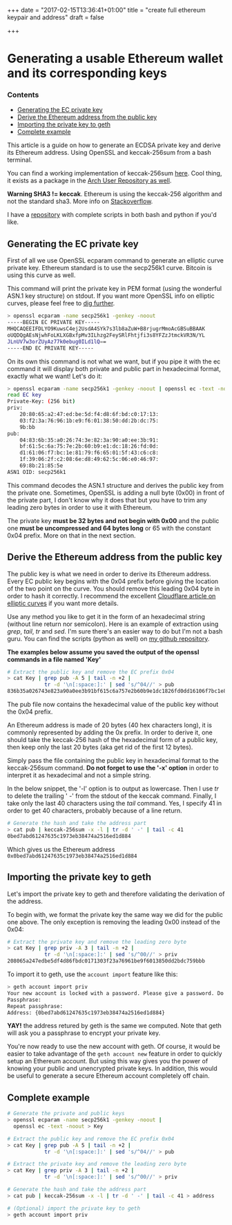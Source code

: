 +++
date = "2017-02-15T13:36:41+01:00"
title = "create full ethereum keypair and address"
draft = false

+++

# Generating a usable Ethereum wallet and its corresponding keys

### Contents
- [Generating the EC private key](blog/create-full-ethereum-keypair-and-address#generating-the-ec-private-key)
- [Derive the Ethereum address from the public key](blog/create-full-ethereum-keypair-and-address#derive-the-ethereum-address-from-the-public-key)
- [Importing the private key to geth](blog/create-full-ethereum-keypair-and-address#importing-the-private-key-to-geth)
- [Complete example](blog/create-full-ethereum-keypair-and-address#complete-example)

This article is a guide on how to generate an ECDSA private key and derive its Ethereum address. Using OpenSSL and keccak-256sum from a bash terminal.

You can find a working implementation of keccak-256sum [here](https://github.com/maandree/sha3sum). Cool thing, it exists as a package in the [Arch User Repository as well](https://aur.archlinux.org/packages/sha3sum/).

**Warning SHA3 != keccak**. Ethereum is using the keccak-256 algorithm and not the standard sha3. More info on [Stackoverflow](http://ethereum.stackexchange.com/questions/550/which-cryptographic-hash-function-does-ethereum-use).

I have a [repository](https://github.com/vkobel/ethereum-generate-wallet) with complete scripts in both bash and python if you'd like.

## Generating the EC private key
First of all we use OpenSSL ecparam command to generate an elliptic curve private key. Ethereum standard is to use the secp256k1 curve. Bitcoin is using this curve as well.

This command will print the private key in PEM format (using the wonderful ASN.1 key structure) on stdout. If you want more OpenSSL info on elliptic curves, please feel free to [dig further](https://wiki.openssl.org/index.php/Command_Line_Elliptic_Curve_Operations).

```bash
> openssl ecparam -name secp256k1 -genkey -noout
-----BEGIN EC PRIVATE KEY-----
MHQCAQEEIFDLYO9KuwsC4ej2UsdA4SYk7s3lb8aZuW+B8rjugrMmoAcGBSuBBAAK
oUQDQgAEsNjwhFoLKLXGBxfpMv3ILhzg2FeySRlFhtjfi3s8YFZzJtmckVR3N/YL
JLnUV7w3orZUyAz77k0ebug0ILd1lQ==
-----END EC PRIVATE KEY-----
```

On its own this command is not what we want, but if you pipe it with the ec command it will display both private and public part in hexadecimal format, exactly what we want! Let's do it:

```bash
> openssl ecparam -name secp256k1 -genkey -noout | openssl ec -text -noout
read EC key
Private-Key: (256 bit)
priv:
    20:80:65:a2:47:ed:be:5d:f4:d8:6f:bd:c0:17:13:
    03:f2:3a:76:96:1b:e9:f6:01:38:50:dd:2b:dc:75:
    9b:bb
pub:
    04:83:6b:35:a0:26:74:3e:82:3a:90:a0:ee:3b:91:
    bf:61:5c:6a:75:7e:2b:60:b9:e1:dc:18:26:fd:0d:
    d1:61:06:f7:bc:1e:81:79:f6:65:01:5f:43:c6:c8:
    1f:39:06:2f:c2:08:6e:d8:49:62:5c:06:e0:46:97:
    69:8b:21:85:5e
ASN1 OID: secp256k1
```

This command decodes the ASN.1 structure and derives the public key from the private one. Sometimes, OpenSSL is adding a null byte (0x00) in front of the private part, I don't know why it does that but you have to trim any leading zero bytes in order to use it with Ethereum. 

The private key **must be 32 bytes and not begin with 0x00** and the public one **must be uncompressed and 64 bytes long** or 65 with the constant 0x04 prefix. More on that in the next section. 

## Derive the Ethereum address from the public key

The public key is what we need in order to derive its Ethereum address. Every EC public key begins with the 0x04 prefix before giving the location of the two point on the curve. You should remove this leading 0x04 byte in order to hash it correctly. I recommend the excellent [Cloudflare article on elliptic curves](https://blog.cloudflare.com/a-relatively-easy-to-understand-primer-on-elliptic-curve-cryptography/) if you want more details.

Use any method you like to get it in the form of an hexadecimal string (without line return nor semicolon). Here is an example of extraction using *grep*, *tail*, *tr* and *sed*. I'm sure there's an easier way to do but I'm not a bash guru. You can find the scripts (python as well) on [my github repository](https://github.com/vkobel/ethereum-generate-wallet).

**The examples below assume you saved the output of the openssl commands in a file named 'Key'**

```bash
# Extract the public key and remove the EC prefix 0x04
> cat Key | grep pub -A 5 | tail -n +2 | 
            tr -d '\n[:space:]:' | sed 's/^04//' > pub
836b35a026743e823a90a0ee3b91bf615c6a757e2b60b9e1dc1826fd0dd16106f7bc1e8179f665015f43c6c81f39062fc2086ed849625c06e04697698b21855e
```
The pub file now contains the hexadecimal value of the public key without the 0x04 prefix.

An Ethereum address is made of 20 bytes (40 hex characters long), it is commonly represented by adding the 0x prefix. In order to derive it, one should take the keccak-256 hash of the hexadecimal form of a public key, then keep only the last 20 bytes (aka get rid of the first 12 bytes).

Simply pass the file containing the public key in hexadecimal format to the keccak-256sum command. **Do not forget to use the '-x' option** in order to interpret it as hexadecimal and not a simple string.

In the below snippet, the '-l' option is to output as lowercase. Then I use *tr* to delete the trailing ' -' from the stdout of the keccak command. Finally, I take only the last 40 characters using the *tail* command. Yes, I specify 41 in order to get 40 characters, probably because of a line return.

```bash
# Generate the hash and take the address part
> cat pub | keccak-256sum -x -l | tr -d ' -' | tail -c 41
0bed7abd61247635c1973eb38474a2516ed1d884
```
Which gives us the Ethereum address `0x0bed7abd61247635c1973eb38474a2516ed1d884`

## Importing the private key to geth

Let's import the private key to geth and therefore validating the derivation of the address.

To begin with, we format the private key the same way we did for the public one above. The only exception is removing the leading 0x00 instead of the 0x04:
```bash
# Extract the private key and remove the leading zero byte
> cat Key | grep priv -A 3 | tail -n +2 | 
            tr -d '\n[:space:]:' | sed 's/^00//' > priv
208065a247edbe5df4d86fbdc0171303f23a76961be9f6013850dd2bdc759bbb
```
To import it to geth, use the `account import` feature like this:

```bash
> geth account import priv
Your new account is locked with a password. Please give a password. Do not forget this password.
Passphrase: 
Repeat passphrase: 
Address: {0bed7abd61247635c1973eb38474a2516ed1d884}
```
**YAY!** the address retured by geth is the same we computed. Note that geth will ask you a passphrase to encrypt your private key.

You're now ready to use the new account with geth. Of course, it would be easier to take advantage of the `geth account new` feature in order to quickly setup an Ethereum account. But using this way gives you the power of knowing your public and unencrypted private keys. In addition, this would be useful to generate a secure Ethereum account completely off chain. 

## Complete example

```bash
# Generate the private and public keys
> openssl ecparam -name secp256k1 -genkey -noout | 
  openssl ec -text -noout > Key

# Extract the public key and remove the EC prefix 0x04
> cat Key | grep pub -A 5 | tail -n +2 |
            tr -d '\n[:space:]:' | sed 's/^04//' > pub

# Extract the private key and remove the leading zero byte
> cat Key | grep priv -A 3 | tail -n +2 | 
            tr -d '\n[:space:]:' | sed 's/^00//' > priv

# Generate the hash and take the address part
> cat pub | keccak-256sum -x -l | tr -d ' -' | tail -c 41 > address

# (Optional) import the private key to geth
> geth account import priv

```

